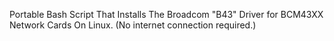 Portable Bash Script That Installs The Broadcom "B43" Driver for BCM43XX Network Cards On Linux. (No internet connection required.)
